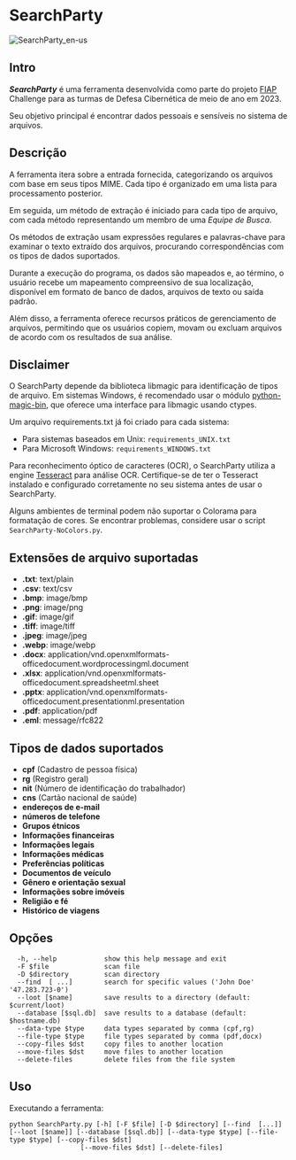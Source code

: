 # SearchParty #

![SearchParty_en-us](https://github.com/0xSickb0y/SearchParty/assets/148525929/f2bdf931-cc06-4837-bbff-fe213aa3dcc6)

## Intro

_**SearchParty**_ é uma ferramenta desenvolvida como parte do projeto [FIAP](http://www.fiap.com.br) Challenge para as turmas de Defesa Cibernética de meio de ano em 2023.

Seu objetivo principal é encontrar dados pessoais e sensíveis no sistema de arquivos.

## Descrição

A ferramenta itera sobre a entrada fornecida, categorizando os arquivos com base em seus tipos MIME. Cada tipo é organizado em uma lista para processamento posterior.

Em seguida, um método de extração é iniciado para cada tipo de arquivo, com cada método representando um membro de uma _Equipe de Busca_.

Os métodos de extração usam expressões regulares e palavras-chave para examinar o texto extraído dos arquivos, procurando correspondências com os tipos de dados suportados.

Durante a execução do programa, os dados são mapeados e, ao término, o usuário recebe um mapeamento compreensivo de sua localização, disponível em formato de banco de dados, arquivos de texto ou saída padrão.

Além disso, a ferramenta oferece recursos práticos de gerenciamento de arquivos, permitindo que os usuários copiem, movam ou excluam arquivos de acordo com os resultados de sua análise.

## Disclaimer

O SearchParty depende da biblioteca libmagic para identificação de tipos de arquivo. Em sistemas Windows, é recomendado usar o módulo [python-magic-bin](https://pypi.org/project/python-magic-bin/), que oferece uma interface para libmagic usando ctypes.

Um arquivo requirements.txt já foi criado para cada sistema:

- Para sistemas baseados em Unix: `requirements_UNIX.txt`
- Para Microsoft Windows: `requirements_WINDOWS.txt`

Para reconhecimento óptico de caracteres (OCR), o SearchParty utiliza a engine [Tesseract](https://github.com/tesseract-ocr/tesseract) para análise OCR. Certifique-se de ter o Tesseract instalado e configurado corretamente no seu sistema antes de usar o SearchParty.

Alguns ambientes de terminal podem não suportar o Colorama para formatação de cores. Se encontrar problemas, considere usar o script `SearchParty-NoColors.py`.

## Extensões de arquivo suportadas
- **.txt**: text/plain
- **.csv**: text/csv
- **.bmp**: image/bmp
- **.png**: image/png
- **.gif**: image/gif
- **.tiff**: image/tiff
- **.jpeg**: image/jpeg
- **.webp**: image/webp
- **.docx**: application/vnd.openxmlformats-officedocument.wordprocessingml.document
- **.xlsx**: application/vnd.openxmlformats-officedocument.spreadsheetml.sheet
- **.pptx**: application/vnd.openxmlformats-officedocument.presentationml.presentation
- **.pdf**: application/pdf
- **.eml**: message/rfc822

## Tipos de dados suportados
- **cpf** (Cadastro de pessoa física)
- **rg** (Registro geral)
- **nit** (Número de identificação do trabalhador)
- **cns** (Cartão nacional de saúde)
- **endereços de e-mail**
- **números de telefone**
- **Grupos étnicos**
- **Informações financeiras**
- **Informações legais**
- **Informações médicas**
- **Preferências políticas**
- **Documentos de veículo**
- **Gênero e orientação sexual**
- **Informações sobre imóveis**
- **Religião e fé**
- **Histórico de viagens**

## Opções
```
  -h, --help            show this help message and exit
  -F $file              scan file
  -D $directory         scan directory
  --find  [ ...]        search for specific values ('John Doe' '47.283.723-0')
  --loot [$name]        save results to a directory (default: $current/loot)
  --database [$sql.db]  save results to a database (default: $hostname.db)
  --data-type $type     data types separated by comma (cpf,rg)
  --file-type $type     file types separated by comma (pdf,docx)
  --copy-files $dst     copy files to another location
  --move-files $dst     move files to another location
  --delete-files        delete files from the file system
```
## Uso

Executando a ferramenta:

    python SearchParty.py [-h] [-F $file] [-D $directory] [--find  [...]] [--loot [$name]] [--database [$sql.db]] [--data-type $type] [--file-type $type] [--copy-files $dst]
                      [--move-files $dst] [--delete-files]
